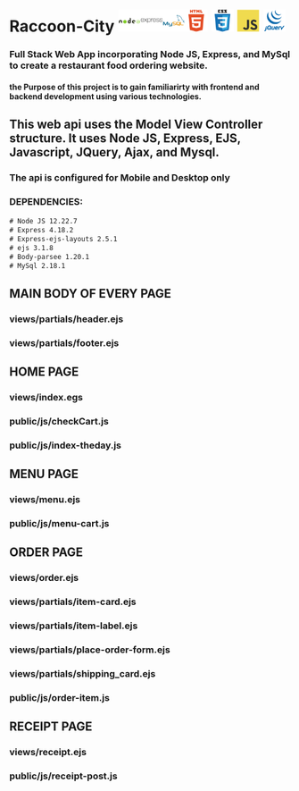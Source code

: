 # Raccoon-City <img src="https://github.com/devicons/devicon/blob/master/icons/nodejs/nodejs-original-wordmark.svg" title="jquery" alt="jquery" width="40" height="40"/><img src="https://github.com/devicons/devicon/blob/master/icons/express/express-original-wordmark.svg" title="jquery" alt="jquery" width="40" height="40"/><img src="https://github.com/devicons/devicon/blob/master/icons/mysql/mysql-original-wordmark.svg" title="jquery" alt="jquery" width="40" height="40"/><img src="https://github.com/devicons/devicon/blob/master/icons/html5/html5-plain-wordmark.svg" title="HTML5" alt="HTML" width="40" height="40"/> <img src="https://github.com/devicons/devicon/blob/master/icons/css3/css3-original-wordmark.svg" title="CSS3" alt="CSS" width="40" height="40"/> <img src="https://github.com/devicons/devicon/blob/master/icons/javascript/javascript-original.svg" title="JavaScript" alt="JavaScript" width="40" height="40"/> <img src="https://github.com/devicons/devicon/blob/master/icons/jquery/jquery-plain-wordmark.svg" title="jquery" alt="jquery" width="40" height="40"/>

### Full Stack Web App incorporating Node JS, Express, and MySql to create a restaurant food ordering website. 

#### the Purpose of this project is to gain familiarirty with frontend and backend development using various technologies. 

## This web api uses the Model View Controller structure. It uses Node JS, Express, EJS, Javascript, JQuery, Ajax, and Mysql.
### The api is configured for Mobile and Desktop only

### DEPENDENCIES:
```
# Node JS 12.22.7
# Express 4.18.2
# Express-ejs-layouts 2.5.1
# ejs 3.1.8
# Body-parsee 1.20.1
# MySql 2.18.1
```

## MAIN BODY OF EVERY PAGE
### views/partials/header.ejs
### views/partials/footer.ejs

## HOME PAGE
### views/index.egs
### public/js/checkCart.js
### public/js/index-theday.js

## MENU PAGE
### views/menu.ejs
### public/js/menu-cart.js

## ORDER PAGE
### views/order.ejs
### views/partials/item-card.ejs
### views/partials/item-label.ejs
### views/partials/place-order-form.ejs
### views/partials/shipping_card.ejs
### public/js/order-item.js

## RECEIPT PAGE
### views/receipt.ejs
### public/js/receipt-post.js
